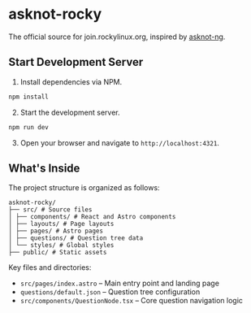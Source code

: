 # asknot-rocky

The official source for join.rockylinux.org, inspired by [asknot-ng](https://github.com/fedora-infra/asknot-ng).

## Start Development Server

1. Install dependencies via NPM.

```bash
npm install
```

2. Start the development server.

```bash
npm run dev
```

3. Open your browser and navigate to `http://localhost:4321`.

## What's Inside

The project structure is organized as follows:

```
asknot-rocky/
├── src/ # Source files
│ ├── components/ # React and Astro components
│ ├── layouts/ # Page layouts
│ ├── pages/ # Astro pages
│ ├── questions/ # Question tree data
│ └── styles/ # Global styles
├── public/ # Static assets
```

Key files and directories:
- `src/pages/index.astro` – Main entry point and landing page
- `questions/default.json` – Question tree configuration
- `src/components/QuestionNode.tsx` – Core question navigation logic